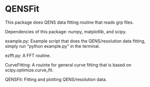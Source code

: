 # QENSFit

This package does QENS data fitting routine that reads grp files.

Dependencies of this package: numpy, matplotlib, and scipy.

example.py: Example script that does the QENS/resolution data fitting, simply run "python example.py" in the terminal.

ezfft.py: A FFT routine.

CurveFitting: A rouinte for general curve fitting that is based on scipy.optimize.curve_fit.

QENSFit: Fitting and plotting QENS/resolution data.
